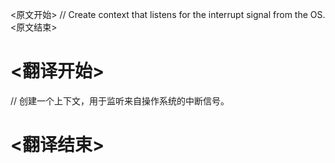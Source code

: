 
<原文开始>
// Create context that listens for the interrupt signal from the OS.
<原文结束>

# <翻译开始>
// 创建一个上下文，用于监听来自操作系统的中断信号。
# <翻译结束>

